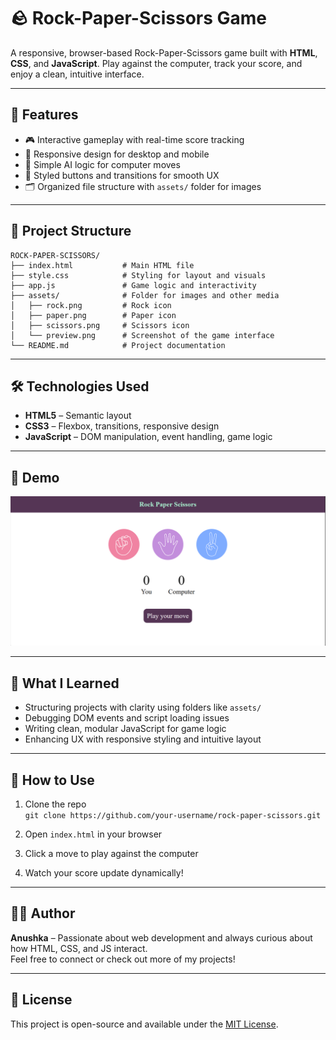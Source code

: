 # 🪨 Rock-Paper-Scissors Game

A responsive, browser-based Rock-Paper-Scissors game built with **HTML**, **CSS**, and **JavaScript**. Play against the computer, track your score, and enjoy a clean, intuitive interface.

---

## 🚀 Features

- 🎮 Interactive gameplay with real-time score tracking  
- 📱 Responsive design for desktop and mobile  
- 🧠 Simple AI logic for computer moves  
- 🎨 Styled buttons and transitions for smooth UX  
- 🗂️ Organized file structure with `assets/` folder for images

---

## 📁 Project Structure

```plaintext
ROCK-PAPER-SCISSORS/
├── index.html           # Main HTML file
├── style.css            # Styling for layout and visuals
├── app.js               # Game logic and interactivity
├── assets/              # Folder for images and other media
│   ├── rock.png         # Rock icon
│   ├── paper.png        # Paper icon
│   ├── scissors.png     # Scissors icon
│   └── preview.png      # Screenshot of the game interface
└── README.md            # Project documentation
```

---

## 🛠️ Technologies Used

- **HTML5** – Semantic layout  
- **CSS3** – Flexbox, transitions, responsive design  
- **JavaScript** – DOM manipulation, event handling, game logic

---

## 📸 Demo

![Game preview](assets/preview.png)

---

## 🧠 What I Learned

- Structuring projects with clarity using folders like `assets/`
- Debugging DOM events and script loading issues
- Writing clean, modular JavaScript for game logic
- Enhancing UX with responsive styling and intuitive layout

---

## 📌 How to Use

1. Clone the repo  
   `git clone https://github.com/your-username/rock-paper-scissors.git`

2. Open `index.html` in your browser  
3. Click a move to play against the computer  
4. Watch your score update dynamically!

---

## 🙋‍♀️ Author

**Anushka** – Passionate about web development and always curious about how HTML, CSS, and JS interact.  
Feel free to connect or check out more of my projects!

---

## 📄 License

This project is open-source and available under the [MIT License](LICENSE).


